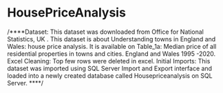 # HousePriceAnalysis
/****Dataset:  This dataset was downloaded from Office for National Statistics, UK .  This dataset is about Understanding towns in England and Wales: house price analysis. It is available on Table_1a: Median price of all residential properties in towns and cities. England and Wales 1995 -2020.  Excel Cleaning: Top few rows were deleted in excel.  Initial Imports: This dataset was imported using SQL Server Import and Export interface and loaded into a newly created database  called Housepriceanalysis on SQL Server.  ****/

